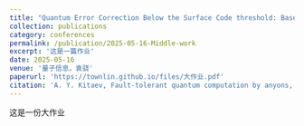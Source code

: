 ```yaml
---
title: "Quantum Error Correction Below the Surface Code threshold: Based on the Results of Google Quantum AI"
collection: publications
category: conferences
permalink: /publication/2025-05-16-Middle-work
excerpt: '这是一篇作业'
date: 2025-05-16
venue: '量子信息，袁骁'
paperurl: 'https://townlin.github.io/files/大作业.pdf'
citation: 'A. Y. Kitaev, Fault-tolerant quantum computation by anyons, Annals of Physics 303, 2 (2003), arXiv:quant-ph/9707021.'
---
```


这是一份大作业
